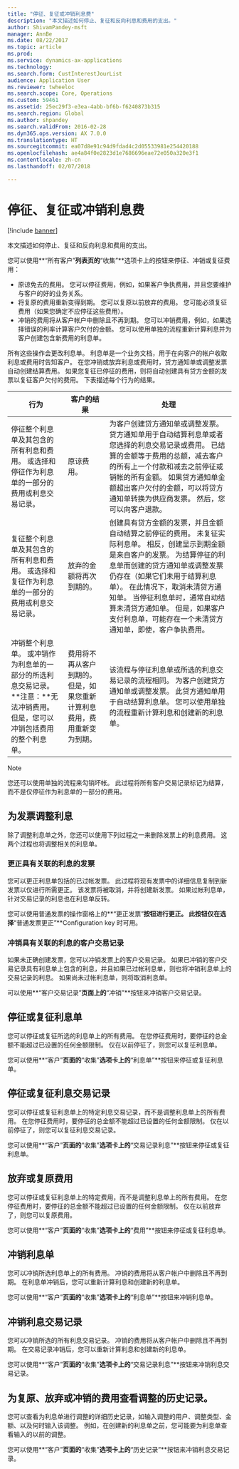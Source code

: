 ```yaml
---
title: "停征、复征或冲销利息费"
description: "本文描述如何停止、复征和反向利息和费用的支出。"
author: ShivamPandey-msft
manager: AnnBe
ms.date: 08/22/2017
ms.topic: article
ms.prod: 
ms.service: dynamics-ax-applications
ms.technology: 
ms.search.form: CustInterestJourList
audience: Application User
ms.reviewer: twheeloc
ms.search.scope: Core, Operations
ms.custom: 59461
ms.assetid: 25ec29f3-e3ea-4abb-bf6b-f6240873b315
ms.search.region: Global
ms.author: shpandey
ms.search.validFrom: 2016-02-28
ms.dyn365.ops.version: AX 7.0.0
ms.translationtype: HT
ms.sourcegitcommit: ea07d8e91c94d9fdad4c2d05533981e254420188
ms.openlocfilehash: ae4a84f0e2823d1e7686696eae72e050a320e3f1
ms.contentlocale: zh-cn
ms.lasthandoff: 02/07/2018

---
```


# <a name="waive-reinstate-or-reverse-interest-fees"></a>停征、复征或冲销利息费

[!include [banner](../includes/banner.md)]

本文描述如何停止、复征和反向利息和费用的支出。

您可以使用**“所有客户”**列表页的**“收集”**选项卡上的按钮来停征、冲销或复征费用：

-   原谅免去的费用。 您可以停征费用，例如，如果客户争执费用，并且您要维护与客户的好的业务关系。
-   将复原的费用重新变得到期。 您可以复原以前放弃的费用。 您可能必须复征费用（如果您确定不应停征这些费用）。
-   冲销的费用将从客户帐户中删除且不再到期。 您可以冲销费用，例如，如果选择错误的利率计算客户欠付的金额。 您可以使用单独的流程重新计算利息并为客户创建包含新费用的利息单。

所有这些操作会更改利息单。 利息单是一个业务文档，用于在向客户的帐户收取利息或费用时告知客户。 在您冲销或放弃利息或费用时，贷方通知单或调整发票自动创建结算费用。 如果您复征已停征的费用，则将自动创建具有贷方金额的发票以复征客户欠付的费用。 下表描述每个行为的结果。

| 行为                                                                                                                                                                                                            | 客户的结果                                                                                             | 处理                                                                                                                                                                                                                                                                                                                                                                                                                                                                                                                                                                                                                                                                                                                         |
|-------------------------------------------------------------------------------------------------------------------------------------------------------------------------------------------------------------------|---------------------------------------------------------------------------------------------------------------------|---------------------------------------------------------------------------------------------------------------------------------------------------------------------------------------------------------------------------------------------------------------------------------------------------------------------------------------------------------------------------------------------------------------------------------------------------------------------------------------------------------------------------------------------------------------------------------------------------------------------------------------------------------------------------------------------------------------------------------|
| 停征整个利息单及其包含的所有利息和费用。 或选择和停征作为利息单的一部分的费用或利息交易记录。                                        | 原谅费用。                                                                                           | 为客户创建贷方通知单或调整发票。 贷方通知单用于自动结算利息单或者您选择的利息交易记录或费用。 已结算的金额等于费用的总额，减去客户的所有上一个付款和减去之前停征或销帐的所有金额。 如果贷方通知单金额超出客户欠付的金额，可以将贷方通知单转换为供应商发票。 然后，您可以向客户退款。                                                       |
| 复征整个利息单及其包含的所有利息和费用。 或选择和复征作为利息单的一部分的费用或利息交易记录。                                | 放弃的金额将再次到期的。                                                                                     | 创建具有贷方金额的发票，并且金额自动结算之前停征的费用。 未复征实际利息单。 相反，创建显示到期金额是来自客户的发票。 为结算停征的利息单而创建的贷方通知单或调整发票仍存在（如果它们未用于结算利息单）。 在此情况下，取消未清贷方通知单。 当停征利息单时，通常自动结算未清贷方通知单。 但是，如果客户支付利息单，可能存在一个未清贷方通知单，即使，客户争执费用。 |
| 冲销整个利息单。 或冲销作为利息单的一部分的所选利息交易记录。 **注意：**无法冲销费用。 但是，您可以冲销包括费用的整个利息单。 | 费用将不再从客户到期的。 但是，如果您重新计算利息费用，费用重新变为到期。 | 该流程与停征利息单或所选的利息交易记录的流程相同。 为客户创建贷方通知单或调整发票。 此贷方通知单用于自动结算利息单。 您可以使用单独的流程重新计算利息和创建新的利息单。                                                                                                                                                                                                                                                                                                                                                                                              |

> [!NOTE] 
> 您还可以使用单独的流程来勾销坏帐。 此过程将所有客户交易记录标记为结算，而不是仅停征作为利息单的一部分的费用。

## <a name="adjust-interest-for-invoices"></a>为发票调整利息
除了调整利息单之外，您还可以使用下列过程之一来删除发票上的利息费用。 这两个过程也将调整相关的利息单。

### <a name="correct-an-invoice-that-has-associated-interest"></a>更正具有关联的利息的发票

您可以更正利息单包括的已过帐发票。 此过程将现有发票中的详细信息复制到新发票以仅进行所需更正。 该发票将被取消，并将创建新发票。 如果过帐利息单，针对交易记录的利息也在利息单反转。 

您可以使用普通发票的操作窗格上的**“更正发票”**按钮进行更正。 此按钮仅在选择**“普通发票更正”**Configuration key 时可用。

### <a name="reverse-a-customer-transaction-that-has-associated-interest"></a>冲销具有关联的利息的客户交易记录

如果未正确创建发票，您可以冲销发票上的客户交易记录。 如果已冲销的客户交易记录具有利息单上包含的利息，并且如果已过帐利息单，则也将冲销利息单上的交易记录的利息。 如果尚未过帐利息单，则将取消利息单。 

可以使用**“客户交易记录”**页面上的**“冲销”**按钮来冲销客户交易记录。

## <a name="waive-or-reinstate-interest-notes"></a>停征或复征利息单
您可以停征或复征所选的利息单上的所有费用。 在您停征费用时，要停征的总金额不能超过已设置的任何金额限制。 仅在以前停征了，则您可以复征利息单。 

您可以使用**“客户”**页面的**“收集”**选项卡上的**“利息单”**按钮来停征或复征利息单。

## <a name="waive-or-reinstate-interest-transactions"></a>停征或复征利息交易记录
您可以停征或复征利息单上的特定利息交易记录，而不是调整利息单上的所有费用。 在您停征费用时，要停征的总金额不能超过已设置的任何金额限制。 仅在以前停征了，则您可以复征利息交易记录。 

您可以使用**“客户”**页面的**“收集”**选项卡上的**“交易记录利息”**按钮来停征或复征利息单。

## <a name="waive-or-reinstate-fees"></a>放弃或复原费用
您可以停征或复征利息单上的特定费用，而不是调整利息单上的所有费用。 在您停征费用时，要停征的总金额不能超过已设置的任何金额限制。 仅在以前放弃了，则您可以复原费用。 

您可以使用**“客户”**页面的**“收集”**选项卡上的**“费用”**按钮来停征或复征利息单。

## <a name="reverse-interest-notes"></a>冲销利息单
您可以冲销所选利息单上的所有费用。 冲销的费用将从客户帐户中删除且不再到期。 在利息单冲销后，您可以重新计算利息和创建新的利息单。 

您可以使用**“客户”**页面的**“收集”**选项卡上的**“利息单”**按钮来冲销利息单。

## <a name="reverse-interest-transactions"></a>冲销利息交易记录
您可以冲销所选的所有利息交易记录。 冲销的费用将从客户帐户中删除且不再到期。 在交易记录冲销后，您可以重新计算利息和创建新的利息单。

您可以使用**“客户”**页面的**“收集”**选项卡上的**“交易记录利息”**按钮来冲销利息交易记录。

## <a name="view-the-history-of-adjustments-for-charges-that-were-waived-reinstated-or-reversed"></a>为复原、放弃或冲销的费用查看调整的历史记录。
您可以查看为利息单进行调整的详细历史记录，如输入调整的用户、调整类型、金额、以及何时输入该调整。 例如，在创建新的利息单之前，您可能要为利息单查看输入的以前的调整。 

您可以使用**“客户”**页面的**“收集”**选项卡上的**“历史记录”**按钮来冲销利息交易记录。




